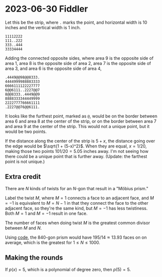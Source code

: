 2023-06-30 Fiddler
==================
Let this be the strip, where `.` marks the point, and horizontal width
is 10 inches and the vertical width is 1 inch.
```
11112222
111..222
333..444
33334444
```

Adding the connected opposite sides, where area 9 is the opposite side of
area 1, area 8 is the opposite side of area 2, area 7 is the opposite side
of area 3, and area 6 is the opposite side of area 4,
```
.4449@@98@@8333.
4444999988883333
6666111122227777
6@@6111..2227@@7
8@@8333..4449@@9
8888333344449999
2222777766661111
.2227@@76@@6111.

```

It looks like the furthest point, marked as `@`, would be on the border
between area 6 and area 8 at the center of the strip, or on the border
between area 7 and area 9 at the center of the strip.  This would not a
unique point, but it would be two points.

If the distance along the center of the strip is $5+x$, the distance going
over the edge would be $\sqrt{1 + (5-x)^2}$.  When they are equal,
$x = 1/20$, making those two points $101/20 = 5.05$ inches away.  I'm not
seeing how there could be a unique point that is further away.  (Update:
the farthest point is not unique.)

Extra credit
------------
There are $N$ kinds of twists for an $N$-gon that result in a "Möbius prism."

Label the twist $M$, where $M = 1$ connects a face to an adjacent face, and
$M = -1$ is equivalent to $M = N-1$ in that they connect the face to the other
adjacent face, so they're the same kind, but $M = -1$ has less twistiness.
Both $M = 1$ and $M = -1$ result in one face.

The number of faces when doing twist $M$ is the greatest common divisor
between $M$ and $N$.

Using [code](20230707.hs), the 840-gon prism would have
$195/14 \approx 13.93$ faces on on average, which is the greatest for
$1 \le N \le 1000$.

Making the rounds
-----------------
If $p(x) = 5$, which is a polynomial of degree zero, then $p(5) = 5$.
